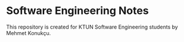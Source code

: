 # Software Engineering Notes

This repository is created for KTUN Software Engineering students by Mehmet Konukçu.
